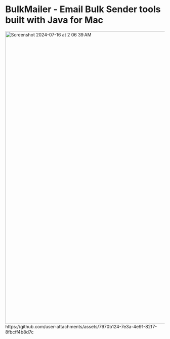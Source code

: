 <h1>BulkMailer - Email Bulk Sender tools built with Java for Mac</h1>
<img width="925" alt="Screenshot 2024-07-16 at 2 06 39 AM" src="https://github.com/user-attachments/assets/c2528af1-327d-4803-af60-7f10767ec14b">
https://github.com/user-attachments/assets/7970b124-7e3a-4e91-82f7-8fbcff4b8d7c

